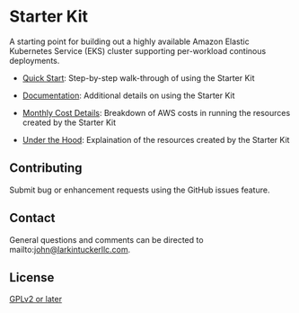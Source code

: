 # Starter Kit

A starting point for building out a highly available Amazon Elastic Kubernetes Service (EKS) cluster supporting per-workload continous deployments.

- [Quick Start](quick-start): Step-by-step walk-through of using the Starter Kit

- [Documentation](documentation): Additional details on using the Starter Kit

- [Monthly Cost Details](cost-details): Breakdown of AWS costs in running the resources created by the Starter Kit

- [Under the Hood](under-hood): Explaination of the resources created by the Starter Kit

## Contributing

Submit bug or enhancement requests using the GitHub issues feature.

## Contact

General questions and comments can be directed to mailto:john@larkintuckerllc.com.

## License

[GPLv2 or later](https://www.gnu.org/licenses/gpl.html)
